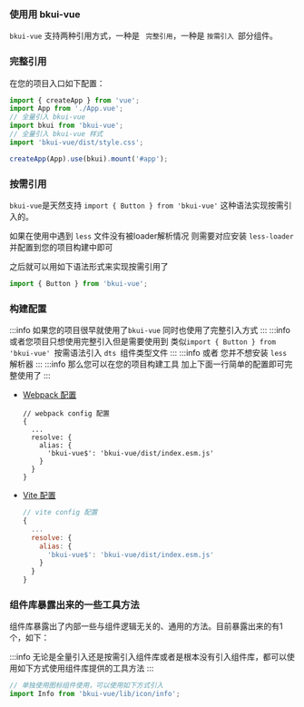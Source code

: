 ### 使用用 bkui-vue

`bkui-vue` 支持两种引用方式，一种是 ` 完整引用`，一种是 `按需引入 `部分组件。

### 完整引用

在您的项目入口如下配置：

```js
import { createApp } from 'vue';
import App from './App.vue';
// 全量引入 bkui-vue
import bkui from 'bkui-vue';
// 全量引入 bkui-vue 样式
import 'bkui-vue/dist/style.css';

createApp(App).use(bkui).mount('#app');
```

### 按需引用

`bkui-vue`是天然支持 `import { Button } from 'bkui-vue'` 这种语法实现按需引入的。

如果在使用中遇到 `less` 文件没有被loader解析情况 则需要对应安装 `less-loader`并配置到您的项目构建中即可

之后就可以用如下语法形式来实现按需引用了

```js
import { Button } from 'bkui-vue';
```

### 构建配置

:::info
如果您的项目很早就使用了`bkui-vue` 同时也使用了完整引入方式
:::
:::info
或者您项目只想使用完整引入但是需要使用到 类似`import { Button } from 'bkui-vue' `按需语法引入 `dts `组件类型文件
:::
:::info
或者 您并不想安装 `less` 解析器
:::
:::info
那么您可以在您的项目构建工具 加上下面一行简单的配置即可完整使用了
:::

- [Webpack 配置](https://webpack.js.org/configuration/resolve/#resolvealias)

  ```
  // webpack config 配置
  {
    ...
    resolve: {
      alias: {
        'bkui-vue$': 'bkui-vue/dist/index.esm.js'
      }
    }
  }
  ```

- [Vite 配置](https://vitejs.dev/config/shared-options#resolve-alias)

  ```js
  // vite config 配置
  {
    ...
    resolve: {
      alias: {
        'bkui-vue$': 'bkui-vue/dist/index.esm.js'
      }
    }
  }
  ```

### 组件库暴露出来的一些工具方法

组件库暴露出了内部一些与组件逻辑无关的、通用的方法。目前暴露出来的有1个，如下：

:::info
无论是全量引入还是按需引入组件库或者是根本没有引入组件库，都可以使用如下方式使用组件库提供的工具方法
:::

```js
// 单独使用图标组件使用，可以使用如下方式引入
import Info from 'bkui-vue/lib/icon/info';
```
